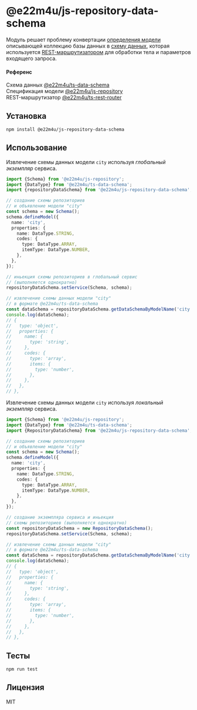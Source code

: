 # @e22m4u/js-repository-data-schema

Модуль решает проблему конвертации
[определения модели](https://www.npmjs.com/package/@e22m4u/js-repository#%D0%BC%D0%BE%D0%B4%D0%B5%D0%BB%D1%8C)
описывающей коллекцию базы данных в
[схему данных](https://www.npmjs.com/package/@e22m4u/ts-data-schema),
которая используется
[REST-маршрутизатором](https://www.npmjs.com/package/@e22m4u/ts-rest-router)
для обработки тела и параметров входящего запроса.

#### Референс

Схема данных [@e22m4u/ts-data-schema](https://www.npmjs.com/package/@e22m4u/ts-data-schema)  
Спецификация модели [@e22m4u/js-repository](https://www.npmjs.com/package/@e22m4u/js-repository#%D0%BC%D0%BE%D0%B4%D0%B5%D0%BB%D1%8C)  
REST-маршрутизатор [@e22m4u/ts-rest-router](https://www.npmjs.com/package/@e22m4u/ts-rest-router)

## Установка

```bash
npm install @e22m4u/js-repository-data-schema
```

## Использование

Извлечение схемы данных модели `city` используя *глобальный экземпляр* сервиса.

```ts
import {Schema} from '@e22m4u/js-repository';
import {DataType} from '@e22m4u/ts-data-schema';
import {repositoryDataSchema} from '@e22m4u/js-repository-data-schema';

// создание схемы репозиториев
// и объявление модели "city"
const schema = new Schema();
schema.defineModel({
  name: 'city',
  properties: {
    name: DataType.STRING,
    codes: {
      type: DataType.ARRAY,
      itemType: DataType.NUMBER,
    },
  },
});

// иньекция схемы репозиториев в глобальный сервис
// (выполняется однократно)
repositoryDataSchema.setService(Schema, schema);

// извлечение схемы данных модели "city"
// в формате @e22m4u/ts-data-schema
const dataSchema = repositoryDataSchema.getDataSchemaByModelName('city');
console.log(dataSchema);
// {
//   type: 'object',
//   properties: {
//     name: {
//       type: 'string',
//     },
//     codes: {
//       type: 'array',
//       items: {
//         type: 'number',
//       },
//     },
//   },
// },
```

Извлечение схемы данных модели `city` используя *локальный экземпляр* сервиса.

```ts
import {Schema} from '@e22m4u/js-repository';
import {DataType} from '@e22m4u/ts-data-schema';
import {RepositoryDataSchema} from '@e22m4u/js-repository-data-schema';

// создание схемы репозиториев
// и объявление модели "city"
const schema = new Schema();
schema.defineModel({
  name: 'city',
  properties: {
    name: DataType.STRING,
    codes: {
      type: DataType.ARRAY,
      itemType: DataType.NUMBER,
    },
  },
});

// создание экземпляра сервиса и иньекция
// схемы репозиториев (выполняется однократно)
const repositoryDataSchema = new RepositoryDataSchema();
repositoryDataSchema.setService(Schema, schema);

// извлечение схемы данных модели "city"
// в формате @e22m4u/ts-data-schema
const dataSchema = repositoryDataSchema.getDataSchemaByModelName('city');
console.log(dataSchema);
// {
//   type: 'object',
//   properties: {
//     name: {
//       type: 'string',
//     },
//     codes: {
//       type: 'array',
//       items: {
//         type: 'number',
//       },
//     },
//   },
// },
```

## Тесты

```bash
npm run test
```

## Лицензия

MIT
